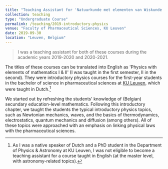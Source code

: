 ```yaml
---
title: "Teaching Assistant for 'Natuurkunde met elementen van Wiskunde I & II'"
collection: teaching
type: "Undergraduate Course"
permalink: /teaching/2019-introductory-physics
venue: "Faculty of Pharmaceutical Sciences, KU Leuven"
date: 2019-09-30
location: "Leuven, Belgium"
---
```


> I was a teaching assistant for both of these courses during the academic years 2019-2020 and 2020-2021.

The titles of these courses can be translated into English as 'Physics with elements of mathematics I & II' (I was taught in the first semester, II in the second).
They were introductory physics courses for the first-year students in the bachelor of science in pharmaceutical sciences at [KU Leuven](https://www.kuleuven.be/english/), which were taught in Dutch.[^1]

We started out by refreshing the students' knowledge of (Belgian) secundary education-level mathematics.
Following this introductory chapter, we taught the students the typical introductory physics topics, such as Newtonian mechanics, waves, and the basics of thermodynamics, electrostatics, quantum mechanics and diffusion (among others).
All of these topics were approached with an emphasis on linking physical laws with the pharmaceutical sciences.

[^1]: As I was a native speaker of Dutch and a PhD student in the Department of Physics & Astronomy at KU Leuven, I was not eligible to become a teaching assistant for a course taught in English (at the master level, with astronomy-related topics).